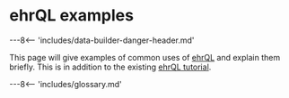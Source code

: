 # ehrQL examples

---8<-- 'includes/data-builder-danger-header.md'

This page will give examples of common uses of [ehrQL](ehrql-intro.md)
and explain them briefly. This is in addition to the existing [ehrQL
tutorial](ehrql-tutorial.md).

---8<-- 'includes/glossary.md'
